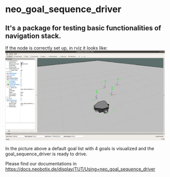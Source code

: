 # neo_goal_sequence_driver

## It's a package for testing basic functionalities of navigation stack.

If the node is correctly set up, in rviz it looks like:
	![image](https://github.com/Hezihao/neo_goal_sequence_driver/blob/master/IMG/example_sequence_driver.png)

In the picture above a default goal list with 4 goals is visualized and the goal_sequence_driver is ready to drive.

Please find our documentations in https://docs.neobotix.de/display/TUT/Using+neo_goal_sequence_driver